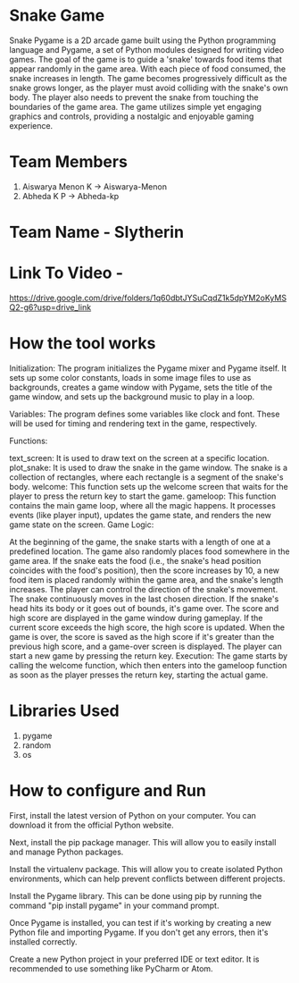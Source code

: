 # Snake Game
Snake Pygame is a 2D arcade game built using the Python programming language and Pygame, a set of Python modules designed for writing video games. The goal of the game is to guide a 'snake' towards food items that appear randomly in the game area. With each piece of food consumed, the snake increases in length. The game becomes progressively difficult as the snake grows longer, as the player must avoid colliding with the snake's own body. The player also needs to prevent the snake from touching the boundaries of the game area. The game utilizes simple yet engaging graphics and controls, providing a nostalgic and enjoyable gaming experience.

# Team Members
1) Aiswarya Menon K    ->  Aiswarya-Menon
1) Abheda K P          ->  Abheda-kp

# Team Name - Slytherin

# Link To Video - 
https://drive.google.com/drive/folders/1q60dbtJYSuCqdZ1k5dpYM2oKyMSQ2-g6?usp=drive_link

# How the tool works
Initialization: The program initializes the Pygame mixer and Pygame itself. It sets up some color constants, loads in some image files to use as backgrounds, creates a game window with Pygame, sets the title of the game window, and sets up the background music to play in a loop.

Variables: The program defines some variables like clock and font. These will be used for timing and rendering text in the game, respectively.

Functions:

text_screen: It is used to draw text on the screen at a specific location.
plot_snake: It is used to draw the snake in the game window. The snake is a collection of rectangles, where each rectangle is a segment of the snake's body.
welcome: This function sets up the welcome screen that waits for the player to press the return key to start the game.
gameloop: This function contains the main game loop, where all the magic happens. It processes events (like player input), updates the game state, and renders the new game state on the screen.
Game Logic:

At the beginning of the game, the snake starts with a length of one at a predefined location. The game also randomly places food somewhere in the game area.
If the snake eats the food (i.e., the snake's head position coincides with the food's position), then the score increases by 10, a new food item is placed randomly within the game area, and the snake's length increases.
The player can control the direction of the snake's movement. The snake continuously moves in the last chosen direction. If the snake's head hits its body or it goes out of bounds, it's game over.
The score and high score are displayed in the game window during gameplay. If the current score exceeds the high score, the high score is updated.
When the game is over, the score is saved as the high score if it's greater than the previous high score, and a game-over screen is displayed. The player can start a new game by pressing the return key.
Execution: The game starts by calling the welcome function, which then enters into the gameloop function as soon as the player presses the return key, starting the actual game.

# Libraries Used
1) pygame
2) random
3) os

# How to configure and Run
First, install the latest version of Python on your computer. You can download it from the official Python website.

Next, install the pip package manager. This will allow you to easily install and manage Python packages.

Install the virtualenv package. This will allow you to create isolated Python environments, which can help prevent conflicts between different projects.

Install the Pygame library. This can be done using pip by running the command "pip install pygame" in your command prompt.

Once Pygame is installed, you can test if it's working by creating a new Python file and importing Pygame. If you don't get any errors, then it's installed correctly.

Create a new Python project in your preferred IDE or text editor. It is recommended to use something like PyCharm or Atom.

